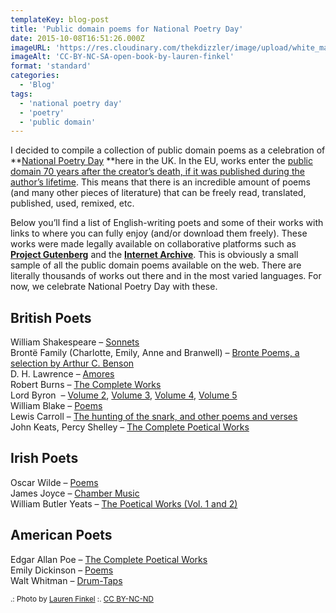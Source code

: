 ```yaml
---
templateKey: blog-post
title: 'Public domain poems for National Poetry Day'
date: 2015-10-08T16:51:26.000Z
imageURL: 'https://res.cloudinary.com/thekdizzler/image/upload/white_market/2015/10/CC-BY-NC-SA-open-book-by-lauren-finkel.jpg'
imageAlt: 'CC-BY-NC-SA-open-book-by-lauren-finkel'
format: 'standard'
categories:
  - 'Blog'
tags:
  - 'national poetry day'
  - 'poetry'
  - 'public domain'
---
```


I decided to compile a collection of public domain poems as a celebration of **[National Poetry Day](https://en.wikipedia.org/wiki/National_Poetry_Day) **here in the UK. In the EU, works enter the [public domain 70 years after the creator’s death, if it was published during the author’s lifetime](https://en.wikipedia.org/wiki/2014_in_public_domain#Entering_the_public_domain_in_Europe). This means that there is an incredible amount of poems (and many other pieces of literature) that can be freely read, translated, published, used, remixed, etc.

Below you’ll find a list of English-writing poets and some of their works with links to where you can fully enjoy (and/or download them freely). These works were made legally available on collaborative platforms such as **[Project Gutenberg](https://www.gutenberg.org/)** and the [**Internet Archive**](https://archive.org). This is obviously a small sample of all the public domain poems available on the web. There are literally thousands of works out there and in the most varied languages. For now, we celebrate National Poetry Day with these.

## British Poets

William Shakespeare – [Sonnets  
](https://archive.org/details/sonnets_00shakuoft)Brontë Family (Charlotte, Emily, Anne and Branwell) – [Bronte Poems, a selection by Arthur C. Benson](https://archive.org/details/brontepoems030870mbp)  
D. H. Lawrence – [Amores](http://www.gutenberg.org/ebooks/22531)  
Robert Burns – [The Complete Works](http://www.gutenberg.org/ebooks/18500)  
Lord Byron  – [Volume 2](http://www.gutenberg.org/ebooks/25340 'ebook:25340'), [Volume 3](http://www.gutenberg.org/ebooks/21811 'ebook:21811'), [Volume 4](http://www.gutenberg.org/ebooks/20158 'ebook:20158'), [Volume 5](http://www.gutenberg.org/ebooks/23475 'ebook:23475')  
William Blake – [Poems](https://archive.org/details/blakespoems00blakuoft)  
Lewis Carroll – [The hunting of the snark, and other poems and verses](https://archive.org/details/cu31924013341106)  
John Keats, Percy Shelley – [The Complete Poetical Works](https://archive.org/details/completepoetical030458mbp)

## Irish Poets

Oscar Wilde – [Poems](https://archive.org/details/poemsbywilde00wilduoft)  
James Joyce – [Chamber Music](http://www.gutenberg.org/ebooks/2817)  
William Butler Yeats – [The Poetical Works (Vol. 1 and 2)](https://archive.org/details/poeticalworkswi00yeatgoog)

## American Poets

Edgar Allan Poe – [The Complete Poetical Works](https://archive.org/details/completepoetical00poeeiala)  
Emily Dickinson – [Poems](https://archive.org/details/Poemsofemilydick00dick_201303)  
Walt Whitman – [Drum-Taps](http://www.gutenberg.org/ebooks/8801)

<small>.: Photo by [Lauren Finkel](https://www.flickr.com/photos/-followthemusic-/6415466653/) :. [CC BY-NC-ND](https://creativecommons.org/licenses/by-nc-nd/2.0/)</small>
